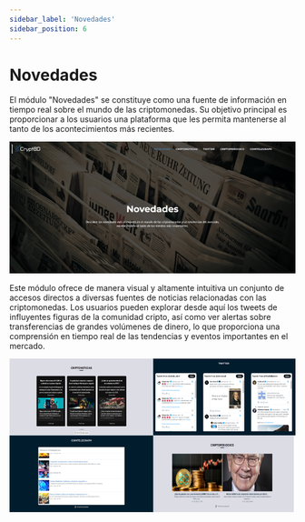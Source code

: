 ```yaml
---
sidebar_label: 'Novedades'
sidebar_position: 6
---
```


# Novedades

El módulo "Novedades" se constituye como una fuente de información en tiempo real sobre el mundo de las criptomonedas. Su objetivo principal es proporcionar a los usuarios una plataforma que les permita mantenerse al tanto de los acontecimientos más recientes.

![alt text](image-31.png)

Este módulo ofrece de manera visual y altamente intuitiva un conjunto de accesos directos a diversas fuentes de noticias relacionadas con las criptomonedas. Los usuarios pueden explorar desde aquí los tweets de influyentes figuras de la comunidad cripto, así como ver alertas sobre transferencias de grandes volúmenes de dinero, lo que proporciona una comprensión en tiempo real de las tendencias y eventos importantes en el mercado. 

![alt text](image-32.png)


